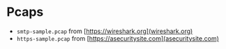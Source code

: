 # Pcaps
 - `smtp-sample.pcap` from [https://wireshark.org](wireshark.org)
 - `https-sample.pcap` from [https://asecuritysite.com](asecuritysite.com)
